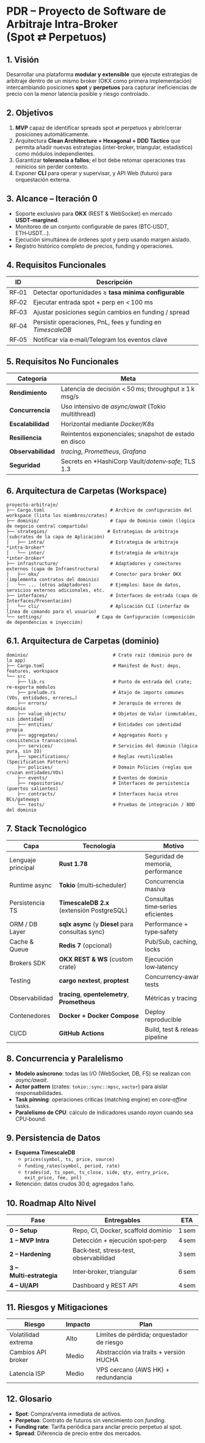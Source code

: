 # PDR – Proyecto de Software de Arbitraje Intra‑Broker (Spot ⇄ Perpetuos)

## 1. Visión

Desarrollar una plataforma **modular y extensible** que ejecute estrategias de arbitraje dentro de un mismo broker (OKX como primera implementación) intercambiando posiciones **spot** y **perpetuos** para capturar ineficiencias de precio con la menor latencia posible y riesgo controlado.

## 2. Objetivos

1. **MVP** capaz de identificar spreads spot ⇄ perpetuos y abrir/cerrar posiciones automáticamente.
2. Arquitectura **Clean Architecture + Hexagonal + DDD Táctico** que permita añadir nuevas estrategias (inter‑broker, triangular, estadístico) como módulos independientes.
3. Garantizar **tolerancia a fallos**; el bot debe retomar operaciones tras reinicios sin perder contexto.
4. Exponer **CLI** para operar y supervisar, y API Web (futuro) para orquestación externa.

## 3. Alcance – Iteración 0

- Soporte exclusivo para **OKX** (REST & WebSocket) en mercado **USDT‑margined**.
- Monitoreo de un conjunto configurable de pares (BTC‑USDT, ETH‑USDT…).
- Ejecución simultánea de órdenes spot y perp usando margen aislado.
- Registro histórico completo de precios, funding y operaciones.

## 4. Requisitos Funcionales

| ID    | Descripción                                                 |
| ----- | ----------------------------------------------------------- |
| RF‑01 | Detectar oportunidades ≥ **tasa mínima configurable**       |
| RF‑02 | Ejecutar entrada spot + perp en < 100 ms                    |
| RF‑03 | Ajustar posiciones según cambios en funding / spread        |
| RF‑04 | Persistir operaciones, PnL, fees y funding en *TimescaleDB* |
| RF‑05 | Notificar vía e‑mail/Telegram los eventos clave             |

## 5. Requisitos No Funcionales

| Categoría          | Meta                                                  |
| ------------------ | ----------------------------------------------------- |
| **Rendimiento**    | Latencia de decisión < 50 ms; throughput ≥ 1 k msg/s  |
| **Concurrencia**   | Uso intensivo de *async/await* (Tokio multithread)    |
| **Escalabilidad**  | Horizontal mediante *Docker/K8s*                      |
| **Resiliencia**    | Reintentos exponenciales; snapshot de estado en disco |
| **Observabilidad** | *tracing*, *Prometheus*, *Grafana*                    |
| **Seguridad**      | Secrets en \*HashiCorp Vault/*dotenv‑safe*; TLS 1.3   |

## 6. Arquitectura de Carpetas (Workspace)

```text
proyecto-arbitraje/
├── Cargo.toml                        # Archivo de configuración del workspace (lista los miembros/crates)
├── dominio/                          # Capa de Dominio común (lógica de negocio central compartida)
├── strategies/                      # Estrategias de arbitraje (subcrates de la capa de Aplicación)
│   ├── intra/                        # Estrategia de arbitraje *intra-broker* 
│   └── inter/                        # Estrategia de arbitraje *inter-broker* 
├── infrastructure/                   # Adaptadores y conectores externos (capa de Infraestructura)
│   ├── okx/                          # Conector para broker OKX (implementa contratos del dominio)
│   └── ... (otros adaptadores)       # Ejemplos: base de datos, servicios externos adicionales, etc.
├── interfaces/                       # Interfaces de entrada (capa de Interfaces/Presentación)
│   └── cli/                          # Aplicación CLI (interfaz de línea de comando para el usuario)
└── settings/                    # Capa de Configuración (composición de dependencias e inyección)

```

## 6.1. Arquitectura de Carpetas (dominio)

```text
dominio/                               # Crate raíz (dominio puro de la app)
├── Cargo.toml                         # Manifest de Rust: deps, features, workspace
└── src
    ├── lib.rs                         # Punto de entrada del crate; re-exporta módulos
    ├── prelude.rs                     # Atajo de imports comunes (VOs, entidades, errores…)
    ├── errors/                        # Jerarquía de errores de dominio
    ├── value_objects/                 # Objetos de Valor (inmutables, sin identidad)
    ├── entities/                      # Entidades con identidad propia
    ├── aggregates/                    # Aggregates Roots y consistencia transaccional
    ├── services/                      # Servicios del dominio (lógica pura, sin IO)
    ├── specifications/                # Reglas reutilizables (Specification Pattern)
    ├── policies/                      # Domain Policies (reglas que cruzan entidades/VOs)
    ├── events/                        # Eventos de dominio
    ├── repositories/                  # Interfaces de persistencia (puertos salientes)
    ├── contracts/                     # Interfaces hacia otros BCs/gateways
    └── tests/                         # Pruebas de integración / BDD del dominio
```

## 7. Stack Tecnológico

| Capa               | Tecnología                                        | Motivo                            |
| ------------------ | ------------------------------------------------- | --------------------------------- |
| Lenguaje principal | **Rust 1.78**                                     | Seguridad de memoria, performance |
| Runtime async      | **Tokio** (multi‑scheduler)                       | Concurrencia masiva               |
| Persistencia TS    | **TimescaleDB 2.x** (extensión PostgreSQL)        | Consultas time‑series eficientes  |
| ORM / DB Layer     | **sqlx async** (y **Diesel** para consultas sync) | Performance + type‑safety         |
| Cache & Queue      | **Redis 7** (opcional)                            | Pub/Sub, caching, locks           |
| Brokers SDK        | **OKX REST & WS** (custom crate)                  | Ejecución low‑latency             |
| Testing            | **cargo nextest**, **proptest**                   | Concurrency‑aware tests           |
| Observabilidad     | **tracing**, **opentelemetry**, **Prometheus**    | Métricas y tracing                |
| Contenedores       | **Docker + Docker Compose**                       | Deploy reproducible               |
| CI/CD              | **GitHub Actions**                                | Build, test & release pipeline    |

## 8. Concurrencia y Paralelismo

- **Modelo asíncrono**: todas las I/O (WebSocket, DB, FS) se realizan con *async/await*.
- **Actor pattern** (crates: `tokio::sync::mpsc`, `xactor`) para aislar responsabilidades.
- **Task pinning**: operaciones críticas (matching engine) en *core‑affine* tasks.
- **Paralelismo de CPU**: cálculo de indicadores usando *rayon* cuando sea CPU‑bound.

## 9. Persistencia de Datos

- **Esquema TimescaleDB**
  - `prices(symbol, ts, price, source)`
  - `funding_rates(symbol, period, rate)`
  - `trades(id, ts_open, ts_close, side, qty, entry_price, exit_price, fee, pnl)`
- Retención: datos crudos 30 d; agregados 1 año.

## 10. Roadmap Alto Nivel

| Fase                     | Entregables                            | ETA   |
| ------------------------ | -------------------------------------- | ----- |
| **0 – Setup**            | Repo, CI, Docker, scaffold dominio     | 1 sem |
| **1 – MVP Intra**        | Detección + ejecución spot‑perp        | 4 sem |
| **2 – Hardening**        | Back‑test, stress‑test, observabilidad | 3 sem |
| **3 – Multi‑estrategia** | Inter‑broker, triangular               | 6 sem |
| **4 – UI/API**           | Dashboard y REST API                   | 4 sem |

## 11. Riesgos y Mitigaciones

| Riesgo              | Impacto | Plan                                      |
| ------------------- | ------- | ----------------------------------------- |
| Volatilidad extrema | Alto    | Límites de pérdida; orquestador de riesgo |
| Cambios API broker  | Medio   | Abstracción via traits + versión HUCHA    |
| Latencia ISP        | Medio   | VPS cercano (AWS HK) + redundancia        |

## 12. Glosario

- **Spot**: Compra/venta inmediata de activos.
- **Perpetuo**: Contrato de futuros sin vencimiento con *funding*.
- **Funding rate**: Tarifa periódica para anclar precio perpetuo al spot.
- **Spread**: Diferencia de precio entre dos mercados.

